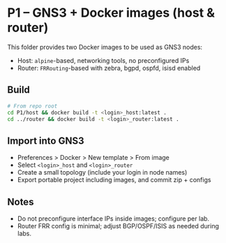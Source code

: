 # P1 – GNS3 + Docker images (host & router)

This folder provides two Docker images to be used as GNS3 nodes:
- Host: `alpine`-based, networking tools, no preconfigured IPs
- Router: `FRRouting`-based with zebra, bgpd, ospfd, isisd enabled

## Build

```bash
# From repo root
cd P1/host && docker build -t <login>_host:latest .
cd ../router && docker build -t <login>_router:latest .
```

## Import into GNS3
- Preferences > Docker > New template > From image
- Select `<login>_host` and `<login>_router`
- Create a small topology (include your login in node names)
- Export portable project including images, and commit zip + configs

## Notes
- Do not preconfigure interface IPs inside images; configure per lab.
- Router FRR config is minimal; adjust BGP/OSPF/ISIS as needed during labs.
